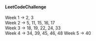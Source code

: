 #### LeetCodeChallenge 
Week 1 -> 2, 3   
Week 2 -> 5, 11, 15, 16, 17   
Week 3 -> 18, 19, 22, 24, 33     
Week 4 -> 34, 39, 45, 46, 48
Week 5 -> 40
